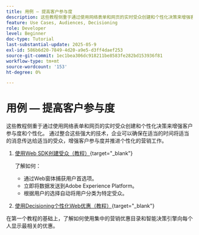 ```yaml
---
title: 用例 — 提高客户参与度
description: 这些教程侧重于通过使用网络表单和网页的实时受众创建和个性化决策来增强客户参与度和个性化。
feature: Use Cases, Audiences, Decisioning
role: Developer
level: Beginner
doc-type: Tutorial
last-substantial-update: 2025-05-9
exl-id: 586b6d20-7849-4d20-a9e5-d3ff4daef253
source-git-commit: 1ec1bea306dc918211be8583fe282bd153936f81
workflow-type: tm+mt
source-wordcount: '153'
ht-degree: 0%

---
```


# 用例 — 提高客户参与度

这些教程侧重于通过使用网络表单和网页的实时受众创建和个性化决策来增强客户参与度和个性化。 通过整合这些强大的技术，企业可以确保在适当的时间将适当的消息传达给适当的受众，增强客户参与度并推进个性化的营销工作。

1. [使用Web SDK创建受众（教程）](https://experienceleague.adobe.com/zh-hans/docs/journey-optimizer-learn/create-audiences-using-web-sdk/introduction){target="_blank"}

   了解如何：

   * 通过Web窗体捕获用户首选项。
   * 立即将数据发送到Adobe Experience Platform。
   * 根据用户的选择自动将用户分类为特定受众。


2. [使用Decisioning个性化Web优惠（教程）](https://experienceleague.adobe.com/zh-hans/docs/journey-optimizer-learn/use-decisioning-to-personalize-web-offers/introduction){target="_blank"}

在第一个教程的基础上，了解如何使用集中的营销优惠目录和智能决策引擎向每个人显示最相关的优惠。

